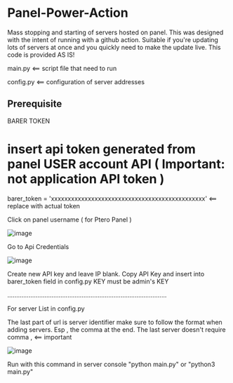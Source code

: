 # Panel-Power-Action
Mass stopping and starting of servers hosted on panel. This was designed with the intent of running with a github action. Suitable if you're updating lots of servers at once and you quickly need to make the update live. This code is provided AS IS!

main.py <== script file that need to run

config.py <== configuration of server addresses

Prerequisite
------------

BARER TOKEN

# insert api token generated from panel USER account API ( Important: not application API token )
barer_token = 'xxxxxxxxxxxxxxxxxxxxxxxxxxxxxxxxxxxxxxxxxxxxxx' <== replace with actual token

Click on panel username ( for Ptero Panel )

![image](https://user-images.githubusercontent.com/98382155/201522294-7fee57b0-70e4-4295-a828-bcfc5a734f76.png)

Go to Api Credentials

![image](https://user-images.githubusercontent.com/98382155/201522320-daee99e6-c767-47e7-9497-d403ce51d36a.png)

Create new API key and leave IP blank.
Copy API Key and insert into barer_token field in config.py
KEY must be admin's KEY

..........................................................................................

For server List in config.py


The last part of url is server identifier
make sure to follow the format when adding servers. Esp , the comma at the end. The last server doesn't require comma , <== important

![image](https://user-images.githubusercontent.com/98382155/201522464-86da2dc2-f5ba-4dc3-9d31-dc8c37236fb0.png)

    
Run with this command in server console "python main.py" or "python3 main.py"

